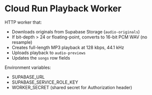 # Cloud Run Playback Worker

HTTP worker that:
- Downloads originals from Supabase Storage (`audio-originals`)
- If bit-depth > 24 or floating-point, converts to 16-bit PCM WAV (no resample)
- Creates full-length MP3 playback at 128 kbps, 44.1 kHz
- Uploads playback to `audio-previews`
- Updates the `songs` row fields

Environment variables:
- SUPABASE_URL
- SUPABASE_SERVICE_ROLE_KEY
- WORKER_SECRET (shared secret for Authorization header)


